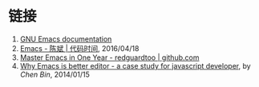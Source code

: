 # 链接

1. [GNU Emacs documentation](https://www.gnu.org/software/emacs/documentation.html)
2. [Emacs - 陈斌 | 代码时间](http://codetimecn.com/episodes/emacs), 2016/04/18
3. [Master Emacs in One Year - redguardtoo | github.com](https://github.com/redguardtoo/mastering-emacs-in-one-year-guide)
4. [Why Emacs is better editor - a case study for javascript developer](http://blog.binchen.org/posts/why-emacs-is-better-editor.html), by *Chen Bin*, 2014/01/15